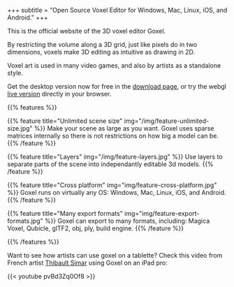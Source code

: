 +++
subtitle = "Open Source Voxel Editor for Windows, Mac, Linux, iOS, and Android."
+++

This is the official website of the 3D voxel editor Goxel.

By restricting the volume along a 3D grid, just like pixels do in two
dimensions, voxels make 3D editing as intuitive as drawing in 2D.

Voxel art is used in many video games, and also by artists as a standalone
style.

Get the desktop version now for free in the [download page](/download),
or try the webgl [live version](/live) directly in your browser.


{{% features %}}

  {{% feature title="Unlimited scene size"
              img="/img/feature-unlimited-size.jpg" %}}
  Make your scene as large as you want.  Goxel uses sparse matrices internally
  so there is not restrictions on how big a model can be.
  {{% /feature %}}

  {{% feature title="Layers" img="/img/feature-layers.jpg" %}}
  Use layers to separate parts of the scene into independantly editable 3d
  models.
  {{% /feature %}}

  {{% feature title="Cross platform" img="img/feature-cross-platform.jpg" %}}
  Goxel runs on virtually any OS: Windows, Mac, Linux, iOS, and Android.
  {{% /feature %}}

  {{% feature title="Many export formats"
              img="img/feature-export-formats.jpg" %}}
  Goxel can export to many formats, including: Magica Voxel, Qubicle, glTF2,
  obj, ply, build engine.
  {{% /feature %}}

{{% /features %}}

Want to see how artists can use goxel on a tablette?  Check this video
from French artist [Thibault Simar](https://www.artstation.com/exm) using
Goxel on an iPad pro:

{{< youtube pvBd3Zq0Of8 >}}
